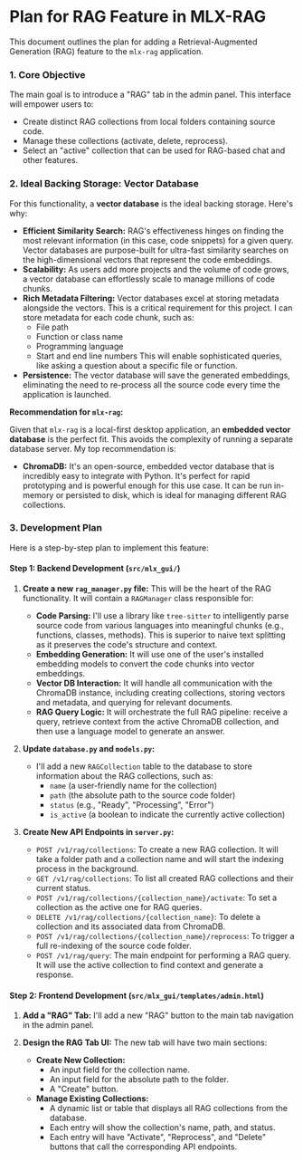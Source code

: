 # Plan for RAG Feature in MLX-RAG

This document outlines the plan for adding a Retrieval-Augmented Generation (RAG) feature to the `mlx-rag` application.

### 1. Core Objective

The main goal is to introduce a "RAG" tab in the admin panel. This interface will empower users to:
*   Create distinct RAG collections from local folders containing source code.
*   Manage these collections (activate, delete, reprocess).
*   Select an "active" collection that can be used for RAG-based chat and other features.

### 2. Ideal Backing Storage: Vector Database

For this functionality, a **vector database** is the ideal backing storage. Here's why:

*   **Efficient Similarity Search:** RAG's effectiveness hinges on finding the most relevant information (in this case, code snippets) for a given query. Vector databases are purpose-built for ultra-fast similarity searches on the high-dimensional vectors that represent the code embeddings.
*   **Scalability:** As users add more projects and the volume of code grows, a vector database can effortlessly scale to manage millions of code chunks.
*   **Rich Metadata Filtering:** Vector databases excel at storing metadata alongside the vectors. This is a critical requirement for this project. I can store metadata for each code chunk, such as:
    *   File path
    *   Function or class name
    *   Programming language
    *   Start and end line numbers
    This will enable sophisticated queries, like asking a question about a specific file or function.
*   **Persistence:** The vector database will save the generated embeddings, eliminating the need to re-process all the source code every time the application is launched.

**Recommendation for `mlx-rag`:**

Given that `mlx-rag` is a local-first desktop application, an **embedded vector database** is the perfect fit. This avoids the complexity of running a separate database server. My top recommendation is:

*   **ChromaDB:** It's an open-source, embedded vector database that is incredibly easy to integrate with Python. It's perfect for rapid prototyping and is powerful enough for this use case. It can be run in-memory or persisted to disk, which is ideal for managing different RAG collections.

### 3. Development Plan

Here is a step-by-step plan to implement this feature:

#### Step 1: Backend Development (`src/mlx_gui/`)

1.  **Create a new `rag_manager.py` file:** This will be the heart of the RAG functionality. It will contain a `RAGManager` class responsible for:
    *   **Code Parsing:** I'll use a library like `tree-sitter` to intelligently parse source code from various languages into meaningful chunks (e.g., functions, classes, methods). This is superior to naive text splitting as it preserves the code's structure and context.
    *   **Embedding Generation:** It will use one of the user's installed embedding models to convert the code chunks into vector embeddings.
    *   **Vector DB Interaction:** It will handle all communication with the ChromaDB instance, including creating collections, storing vectors and metadata, and querying for relevant documents.
    *   **RAG Query Logic:** It will orchestrate the full RAG pipeline: receive a query, retrieve context from the active ChromaDB collection, and then use a language model to generate an answer.

2.  **Update `database.py` and `models.py`:**
    *   I'll add a new `RAGCollection` table to the database to store information about the RAG collections, such as:
        *   `name` (a user-friendly name for the collection)
        *   `path` (the absolute path to the source code folder)
        *   `status` (e.g., "Ready", "Processing", "Error")
        *   `is_active` (a boolean to indicate the currently active collection)

3.  **Create New API Endpoints in `server.py`:**
    *   `POST /v1/rag/collections`: To create a new RAG collection. It will take a folder path and a collection name and will start the indexing process in the background.
    *   `GET /v1/rag/collections`: To list all created RAG collections and their current status.
    *   `POST /v1/rag/collections/{collection_name}/activate`: To set a collection as the active one for RAG queries.
    *   `DELETE /v1/rag/collections/{collection_name}`: To delete a collection and its associated data from ChromaDB.
    *   `POST /v1/rag/collections/{collection_name}/reprocess`: To trigger a full re-indexing of the source code folder.
    *   `POST /v1/rag/query`: The main endpoint for performing a RAG query. It will use the active collection to find context and generate a response.

#### Step 2: Frontend Development (`src/mlx_gui/templates/admin.html`)

1.  **Add a "RAG" Tab:** I'll add a new "RAG" button to the main tab navigation in the admin panel.

2.  **Design the RAG Tab UI:** The new tab will have two main sections:
    *   **Create New Collection:**
        *   An input field for the collection name.
        *   An input field for the absolute path to the folder.
        *   A "Create" button.
    *   **Manage Existing Collections:**
        *   A dynamic list or table that displays all RAG collections from the database.
        *   Each entry will show the collection's name, path, and status.
        *   Each entry will have "Activate", "Reprocess", and "Delete" buttons that call the corresponding API endpoints.
